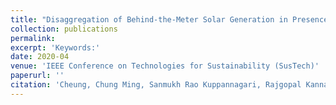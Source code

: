 ```yaml
---
title: "Disaggregation of Behind-the-Meter Solar Generation in Presence of Energy Storage Resources"
collection: publications
permalink: 
excerpt: 'Keywords:'
date: 2020-04
venue: 'IEEE Conference on Technologies for Sustainability (SusTech)'
paperurl: ''
citation: 'Cheung, Chung Ming, Sanmukh Rao Kuppannagari, Rajgopal Kannan, and Viktor K. Prasanna. "Disaggregation of Behind-the-Meter Solar Generation in Presence of Energy Storage Resources." In 2020 IEEE Conference on Technologies for Sustainability (SusTech), pp. 1-7. IEEE, 2020 April.'
---
```

